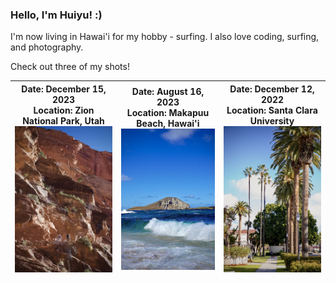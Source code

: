 ### Hello, I'm Huiyu! :)

I'm now living in Hawai'i for my hobby - surfing. I also love coding, surfing, and photography. 

Check out three of my shots!

<!-- <picture>
  <source media="(prefers-color-scheme: dark)" srcset="https://raw.githubusercontent.com/huiyuxie/huiyuxie/output/github-contribution-grid-snake-dark.svg">
  <source media="(prefers-color-scheme: light)" srcset="https://raw.githubusercontent.com/huiyuxie/huiyuxie/output/github-contribution-grid-snake.svg">
  <img alt="github contribution grid snake animation" src="https://raw.githubusercontent.com/huiyuxie/huiyuxie/output/github-contribution-grid-snake.svg">
</picture> -->

| **Date**: December 15, 2023 <br> **Location**: Zion National Park, Utah <br> ![rock](./rock.png) | **Date**: August 16, 2023 <br> **Location**: Makapuu Beach, Hawai'i <br> ![sea](./sea.png) | **Date**: December 12, 2022 <br> **Location**: Santa Clara University <br> ![tree](./tree.png) |
|---|---|---|



<!--
**huiyuxie/huiyuxie** is a ✨ _special_ ✨ repository because its `README.md` (this file) appears on your GitHub profile.

Here are some ideas to get you started:

- 🔭 I’m currently working on ...
- 🌱 I’m currently learning ...
- 👯 I’m looking to collaborate on ...
- 🤔 I’m looking for help with ...
- 💬 Ask me about ...
- 📫 How to reach me: ...
- 😄 Pronouns: ...
- ⚡ Fun fact: ...
-->
